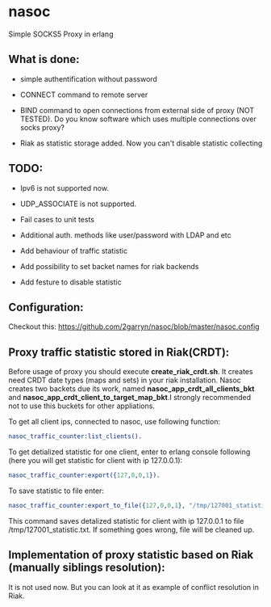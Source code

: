 nasoc
=====

Simple SOCKS5 Proxy in erlang

What is done:
-------------
* simple authentification without password

* CONNECT command to remote server

* BIND command to open connections from external side of proxy (NOT TESTED). Do you know software which uses multiple connections over socks proxy?

* Riak as statistic storage added. Now you can't disable statistic collecting 

TODO:
------------
* Ipv6 is not supported now.

* UDP_ASSOCIATE is not supported.

* Fail cases to unit tests

* Additional auth. methods like user/password with LDAP and etc

* Add behaviour of traffic statistic

* Add possibility to set backet names for riak backends

* Add festure to disable statistic

Configuration:
------------
Checkout this: https://github.com/2garryn/nasoc/blob/master/nasoc.config

Proxy traffic statistic stored in Riak(CRDT):
------------

Before usage of proxy you should execute __create_riak_crdt.sh__. It creates need CRDT date types (maps and sets) in your riak installation.
Nasoc creates two backets due its work, named __nasoc_app_crdt_all_clients_bkt__ and __nasoc_app_crdt_client_to_target_map_bkt__.I strongly recommended not to use this buckets for other appliations.

To get all client ips, connected to nasoc, use following function:
```erlang
nasoc_traffic_counter:list_clients().
```
To get detialized statistic for one client, enter to erlang console following (here you will get statistic for client with ip 127.0.0.1):
```erlang
nasoc_traffic_counter:export({127,0,0,1}).
```

To save statistic to file enter:
```erlang
nasoc_traffic_counter:export_to_file({127,0,0,1}, "/tmp/127001_statistic.txt").
```
This command saves detalized statistic for client with ip 127.0.0.1 to file /tmp/127001_statistic.txt.
If something goes wrong, file will be cleaned up.

Implementation of proxy statistic based on Riak (manually siblings resolution):
--------------------
It is not used now. But you can look at it as example of conflict resolution in Riak.
